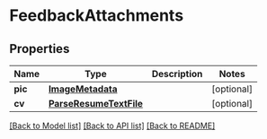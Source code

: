 # FeedbackAttachments


## Properties
Name | Type | Description | Notes
------------ | ------------- | ------------- | -------------
**pic** | [**ImageMetadata**](ImageMetadata.md) |  | [optional] 
**cv** | [**ParseResumeTextFile**](ParseResumeTextFile.md) |  | [optional] 

[[Back to Model list]](../README.md#documentation-for-models) [[Back to API list]](../README.md#documentation-for-api-endpoints) [[Back to README]](../README.md)


